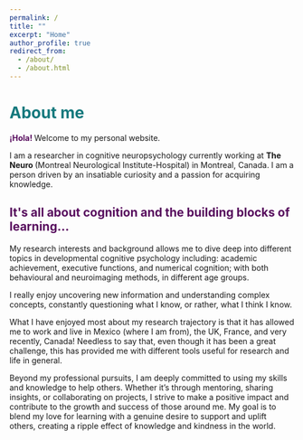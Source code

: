 ```yaml
---
permalink: /
title: ""
excerpt: "Home"
author_profile: true
redirect_from: 
  - /about/
  - /about.html
---
```


# <b style="color: #15797d"> About me </b> 

<b style="color: #580d5e">¡Hola! </b>  Welcome to my personal website. 

I am a researcher in cognitive neuropsychology currently working at <b> The Neuro </b> (Montreal Neurological Institute-Hospital) in Montreal, Canada.
I am a person driven by an insatiable curiosity and a passion for acquiring knowledge.

## <b style="color:#580d5e">It's all about cognition and the building blocks of learning...</b> 

My research interests and background allows me to dive deep into different topics in developmental cognitive psychology including: academic achievement, executive functions, and numerical cognition; with both behavioural and neuroimaging methods, in different age groups. 

I really enjoy uncovering new information and understanding complex concepts, constantly questioning what I know, or rather, what I think I know.

What I have enjoyed most about my research trajectory is that it has allowed me to work and live in Mexico (where I am from), the UK, France, and very recently, Canada! Needless to say that, even though it has been a great challenge, this has provided me with different tools useful for research and life in general.

Beyond my professional pursuits, I am deeply committed to using my skills and knowledge to help others. Whether it’s through mentoring, sharing insights, or collaborating on projects, I strive to make a positive impact and contribute to the growth and success of those around me. My goal is to blend my love for learning with a genuine desire to support and uplift others, creating a ripple effect of knowledge and kindness in the world.

